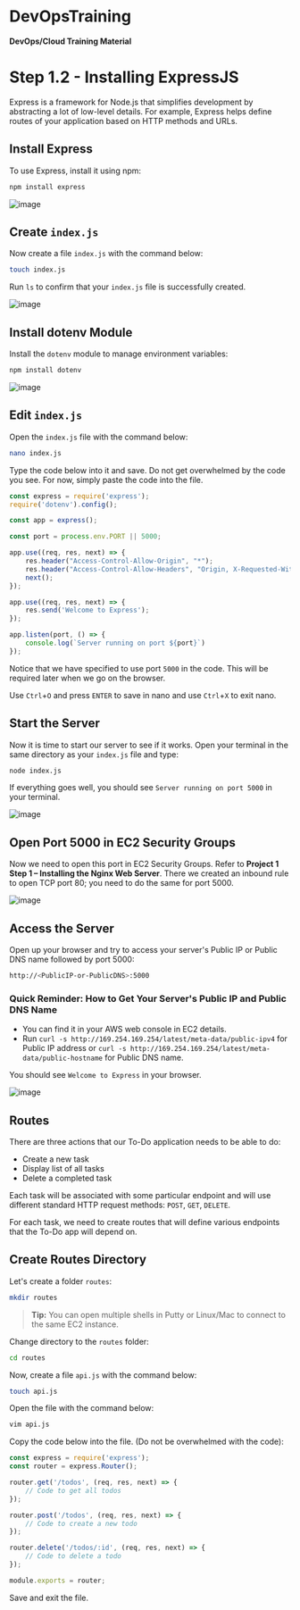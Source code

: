 # DevOpsTraining
**DevOps/Cloud Training Material**

# Step 1.2 - Installing ExpressJS

Express is a framework for Node.js that simplifies development by abstracting a lot of low-level details. For example, Express helps define routes of your application based on HTTP methods and URLs.

## Install Express

To use Express, install it using npm:

```sh
npm install express
```
![image](https://github.com/stiven-skyward/DevOpsTraining/assets/135337796/f4dba715-db97-47ee-a111-fe341f6b686f)

## Create `index.js`

Now create a file `index.js` with the command below:

```sh
touch index.js
```

Run `ls` to confirm that your `index.js` file is successfully created.

![image](https://github.com/stiven-skyward/DevOpsTraining/assets/135337796/c654235d-5be6-4939-b15d-86a01a44fe92)

## Install dotenv Module

Install the `dotenv` module to manage environment variables:

```sh
npm install dotenv
```
![image](https://github.com/stiven-skyward/DevOpsTraining/assets/135337796/3231dc6d-9359-4944-8977-2a0b54e60818)

## Edit `index.js`

Open the `index.js` file with the command below:

```sh
nano index.js
```

Type the code below into it and save. Do not get overwhelmed by the code you see. For now, simply paste the code into the file.

```javascript
const express = require('express');
require('dotenv').config();

const app = express();

const port = process.env.PORT || 5000;

app.use((req, res, next) => {
    res.header("Access-Control-Allow-Origin", "*");
    res.header("Access-Control-Allow-Headers", "Origin, X-Requested-With, Content-Type, Accept");
    next();
});

app.use((req, res, next) => {
    res.send('Welcome to Express');
});

app.listen(port, () => {
    console.log(`Server running on port ${port}`)
});
```

Notice that we have specified to use port `5000` in the code. This will be required later when we go on the browser.

Use `Ctrl`+`O` and press `ENTER` to save in nano and use `Ctrl`+`X` to exit nano.

## Start the Server

Now it is time to start our server to see if it works. Open your terminal in the same directory as your `index.js` file and type:

```sh
node index.js
```

If everything goes well, you should see `Server running on port 5000` in your terminal.

![image](https://github.com/stiven-skyward/DevOpsTraining/assets/135337796/b1affde8-e667-4e1a-8cec-bee636f252a4)

## Open Port 5000 in EC2 Security Groups

Now we need to open this port in EC2 Security Groups. Refer to **Project 1 Step 1 – Installing the Nginx Web Server**. There we created an inbound rule to open TCP port 80; you need to do the same for port 5000.

![image](https://github.com/stiven-skyward/DevOpsTraining/assets/135337796/126941f3-5391-4e65-9694-185e690fc88e)

## Access the Server

Open up your browser and try to access your server's Public IP or Public DNS name followed by port 5000:

```sh
http://<PublicIP-or-PublicDNS>:5000
```

### Quick Reminder: How to Get Your Server's Public IP and Public DNS Name

- You can find it in your AWS web console in EC2 details.
- Run `curl -s http://169.254.169.254/latest/meta-data/public-ipv4` for Public IP address or `curl -s http://169.254.169.254/latest/meta-data/public-hostname` for Public DNS name.

You should see `Welcome to Express` in your browser.

![image](https://github.com/stiven-skyward/DevOpsTraining/assets/135337796/4019ab14-7ba9-4bac-bdfc-ee72b27cc61f)

## Routes

There are three actions that our To-Do application needs to be able to do:
- Create a new task
- Display list of all tasks
- Delete a completed task

Each task will be associated with some particular endpoint and will use different standard HTTP request methods: `POST`, `GET`, `DELETE`.

For each task, we need to create routes that will define various endpoints that the To-Do app will depend on.

## Create Routes Directory

Let's create a folder `routes`:

```sh
mkdir routes
```

> **Tip:** You can open multiple shells in Putty or Linux/Mac to connect to the same EC2 instance.

Change directory to the `routes` folder:

```sh
cd routes
```

Now, create a file `api.js` with the command below:

```sh
touch api.js
```

Open the file with the command below:

```sh
vim api.js
```

Copy the code below into the file. (Do not be overwhelmed with the code):

```javascript
const express = require('express');
const router = express.Router();

router.get('/todos', (req, res, next) => {
    // Code to get all todos
});

router.post('/todos', (req, res, next) => {
    // Code to create a new todo
});

router.delete('/todos/:id', (req, res, next) => {
    // Code to delete a todo
});

module.exports = router;
```

Save and exit the file.
